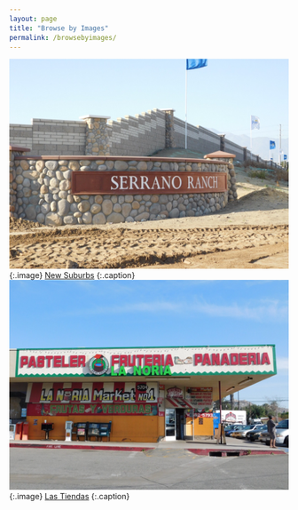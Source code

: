 ```yaml
---
layout: page
title: "Browse by Images"
permalink: /browsebyimages/
---
```


![Post Image](images/NewSuburbs_1.jpg) {:.image} 
[New Suburbs](https://uclachicanxstudies.github.io/BarrioSuburbanisms/#/article/2016-01-01-studentone-pin-b) {:.caption} 
![Post Image](images/LasTiendas_1.jpg) {:.image}
[Las Tiendas](https://uclachicanxstudies.github.io/BarrioSuburbanisms/#/article/2016-01-01-studentone-pin-c) {:.caption}

